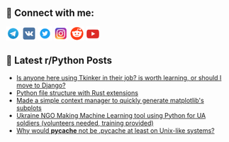 ## 🔎 Connect with me:
[<img src="https://github.com/bullbesh/bullbesh/blob/main/images/Telegram.png" width="32" height="32" />](https://t.me/bullbesh)
[<img src="https://github.com/bullbesh/bullbesh/blob/main/images/VK.png" width="32" height="32" />](https://vk.com/bullbesh)
[<img src="https://github.com/bullbesh/bullbesh/blob/main/images/Twitter.png" width="32" height="32" />](https://twitter.com/bullbesh1)
[<img src="https://github.com/bullbesh/bullbesh/blob/main/images/Instagram.png" width="32" height="32" />](https://www.instagram.com/bullbesh)
[<img src="https://github.com/bullbesh/bullbesh/blob/main/images/Reddit.png" width="32" height="32" />](https://www.reddit.com/user/bullbesh)
[<img src="https://github.com/bullbesh/bullbesh/blob/main/images/YouTube.png" width="32" height="32" />](https://www.youtube.com/channel/UCtfjRs6uzgq5mfm8S06WTcg)

## 📕 Latest r/Python Posts
<!-- BLOG-POST-LIST:START -->
- [Is anyone here using Tkinker in their job? is worth learning, or should I move to Django?](https://www.reddit.com/r/Python/comments/z3yti4/is_anyone_here_using_tkinker_in_their_job_is/)
- [Python file structure with Rust extensions](https://www.reddit.com/r/Python/comments/z3xdog/python_file_structure_with_rust_extensions/)
- [Made a simple context manager to quickly generate matplotlib&#39;s subplots](https://www.reddit.com/r/Python/comments/z3wsx9/made_a_simple_context_manager_to_quickly_generate/)
- [Ukraine NGO Making Machine Learning tool using Python for UA soldiers &lpar;volunteers needed, training provided&rpar;](https://www.reddit.com/r/Python/comments/z3v1vt/ukraine_ngo_making_machine_learning_tool_using/)
- [Why would __pycache__ not be .pycache at least on Unix-like systems?](https://www.reddit.com/r/Python/comments/z3ur3k/why_would_pycache_not_be_pycache_at_least_on/)
<!-- BLOG-POST-LIST:END -->
